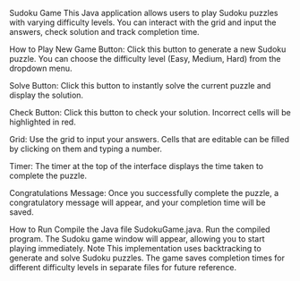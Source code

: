 Sudoku Game
This Java application allows users to play Sudoku puzzles with varying difficulty levels. You can interact with the grid and input the answers, check solution and track completion time.

How to Play
New Game Button: Click this button to generate a new Sudoku puzzle. You can choose the difficulty level (Easy, Medium, Hard) from the dropdown menu.

Solve Button: Click this button to instantly solve the current puzzle and display the solution.

Check Button: Click this button to check your solution. Incorrect cells will be highlighted in red.

Grid: Use the grid to input your answers. Cells that are editable can be filled by clicking on them and typing a number.

Timer: The timer at the top of the interface displays the time taken to complete the puzzle.

Congratulations Message: Once you successfully complete the puzzle, a congratulatory message will appear, and your completion time will be saved.

How to Run
Compile the Java file SudokuGame.java.
Run the compiled program.
The Sudoku game window will appear, allowing you to start playing immediately.
Note
This implementation uses backtracking to generate and solve Sudoku puzzles. The game saves completion times for different difficulty levels in separate files for future reference.
